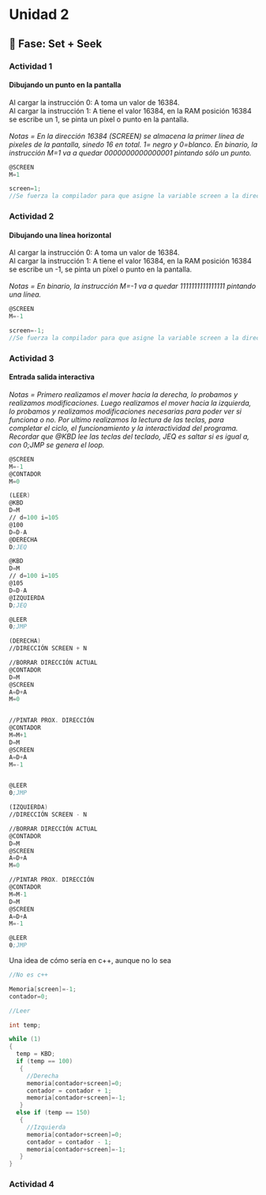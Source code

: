 # Unidad 2

## 🔎 Fase: Set + Seek

### Actividad 1
#### Dibujando un punto en la pantalla
  Al cargar la instrucción 0: A toma un valor de 16384.  \
  Al cargar la instrucción 1: A tiene el valor 16384, en la RAM posición 16384 se escribe un 1, se pinta un píxel o punto en la pantalla.  \
    \
  *Notas = En la dirección 16384 (SCREEN) se almacena la primer línea de pixeles de la pantalla, sinedo 16 en total. 1= negro y 0=blanco. En binario, la instrucción M=1 va a quedar 0000000000000001 pintando sólo un punto.*
```asm
@SCREEN
M=1
```
```c++
screen=1;
//Se fuerza la compilador para que asigne la variable screen a la dirección:16384
```

### Actividad 2
#### Dibujando una línea horizontal
  Al cargar la instrucción 0: A toma un valor de 16384.  \
  Al cargar la instrucción 1: A tiene el valor 16384, en la RAM posición 16384 se escribe un -1, se pinta un píxel o punto en la pantalla.  \
    \
  *Notas = En binario, la instrucción M=-1 va a quedar 1111111111111111 pintando una línea.*
```asm
@SCREEN
M=-1
```
```c++
screen=-1;
//Se fuerza la compilador para que asigne la variable screen a la dirección:16384
```

### Actividad 3
#### Entrada salida interactiva
  *Notas = Primero realizamos el mover hacia la derecha, lo probamos y realizamos modificaciones. Luego realizamos el mover hacia la izquierda, lo probamos y realizamos modificaciones necesarias para poder ver si funciona o no. Por ultimo realizamos la lectura de las teclas, para completar el ciclo, el funcionamiento y la interactividad del programa. Recordar que @KBD lee las teclas del teclado, JEQ es saltar si es igual a, con 0;JMP se genera el loop.*
```asm
@SCREEN
M=-1
@CONTADOR
M=0

(LEER)
@KBD
D=M
// d=100 i=105
@100
D=D-A
@DERECHA
D;JEQ

@KBD
D=M
// d=100 i=105
@105
D=D-A
@IZQUIERDA
D;JEQ

@LEER
0;JMP

(DERECHA)
//DIRECCIÓN SCREEN + N

//BORRAR DIRECCIÓN ACTUAL
@CONTADOR
D=M
@SCREEN
A=D+A
M=0


//PINTAR PROX. DIRECCIÓN
@CONTADOR
M=M+1
D=M
@SCREEN
A=D+A
M=-1


@LEER
0;JMP

(IZQUIERDA)
//DIRECCIÓN SCREEN - N

//BORRAR DIRECCIÓN ACTUAL
@CONTADOR
D=M
@SCREEN
A=D+A
M=0

//PINTAR PROX. DIRECCIÓN
@CONTADOR
M=M-1
D=M
@SCREEN
A=D+A
M=-1

@LEER
0;JMP
```
Una idea de cómo sería en c++, aunque no lo sea
```c++
//No es c++

Memoria[screen]=-1;
contador=0;

//Leer

int temp;

while (1)
{
  temp = KBD;	
  if (temp == 100)
   {
     //Derecha
     memoria[contador+screen]=0;
     contador = contador + 1;
     memoria[contador+screen]=-1;
   }
  else if (temp == 150)
   {
     //Izquierda
     memoria[contador+screen]=0;
     contador = contador - 1;
     memoria[contador+screen]=-1;
   }
}
```

### Actividad 4
